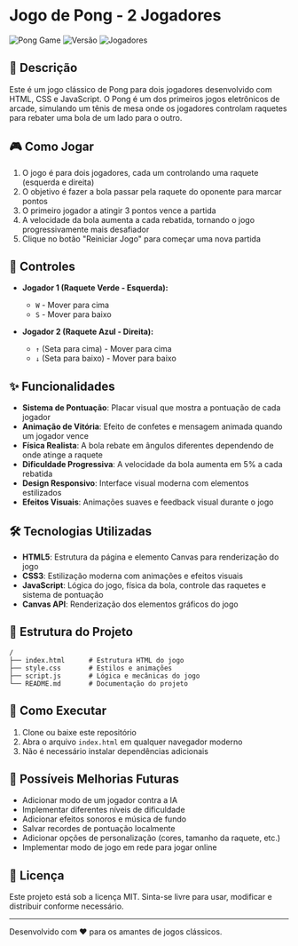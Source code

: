 # Jogo de Pong - 2 Jogadores

![Pong Game](https://img.shields.io/badge/Jogo-Pong-yellow)
![Versão](https://img.shields.io/badge/Versão-1.0-green)
![Jogadores](https://img.shields.io/badge/Jogadores-2-blue)

## 📝 Descrição

Este é um jogo clássico de Pong para dois jogadores desenvolvido com HTML, CSS e JavaScript. O Pong é um dos primeiros jogos eletrônicos de arcade, simulando um tênis de mesa onde os jogadores controlam raquetes para rebater uma bola de um lado para o outro.

## 🎮 Como Jogar

1. O jogo é para dois jogadores, cada um controlando uma raquete (esquerda e direita)
2. O objetivo é fazer a bola passar pela raquete do oponente para marcar pontos
3. O primeiro jogador a atingir 3 pontos vence a partida
4. A velocidade da bola aumenta a cada rebatida, tornando o jogo progressivamente mais desafiador
5. Clique no botão "Reiniciar Jogo" para começar uma nova partida

## 🎯 Controles

- **Jogador 1 (Raquete Verde - Esquerda):**
  - `W` - Mover para cima
  - `S` - Mover para baixo

- **Jogador 2 (Raquete Azul - Direita):**
  - `↑` (Seta para cima) - Mover para cima
  - `↓` (Seta para baixo) - Mover para baixo

## ✨ Funcionalidades

- **Sistema de Pontuação**: Placar visual que mostra a pontuação de cada jogador
- **Animação de Vitória**: Efeito de confetes e mensagem animada quando um jogador vence
- **Física Realista**: A bola rebate em ângulos diferentes dependendo de onde atinge a raquete
- **Dificuldade Progressiva**: A velocidade da bola aumenta em 5% a cada rebatida
- **Design Responsivo**: Interface visual moderna com elementos estilizados
- **Efeitos Visuais**: Animações suaves e feedback visual durante o jogo

## 🛠️ Tecnologias Utilizadas

- **HTML5**: Estrutura da página e elemento Canvas para renderização do jogo
- **CSS3**: Estilização moderna com animações e efeitos visuais
- **JavaScript**: Lógica do jogo, física da bola, controle das raquetes e sistema de pontuação
- **Canvas API**: Renderização dos elementos gráficos do jogo

## 📁 Estrutura do Projeto

```
/
├── index.html      # Estrutura HTML do jogo
├── style.css       # Estilos e animações
├── script.js       # Lógica e mecânicas do jogo
└── README.md       # Documentação do projeto
```

## 🚀 Como Executar

1. Clone ou baixe este repositório
2. Abra o arquivo `index.html` em qualquer navegador moderno
3. Não é necessário instalar dependências adicionais

## 🔄 Possíveis Melhorias Futuras

- Adicionar modo de um jogador contra a IA
- Implementar diferentes níveis de dificuldade
- Adicionar efeitos sonoros e música de fundo
- Salvar recordes de pontuação localmente
- Adicionar opções de personalização (cores, tamanho da raquete, etc.)
- Implementar modo de jogo em rede para jogar online

## 📜 Licença

Este projeto está sob a licença MIT. Sinta-se livre para usar, modificar e distribuir conforme necessário.

---

Desenvolvido com ❤️ para os amantes de jogos clássicos.